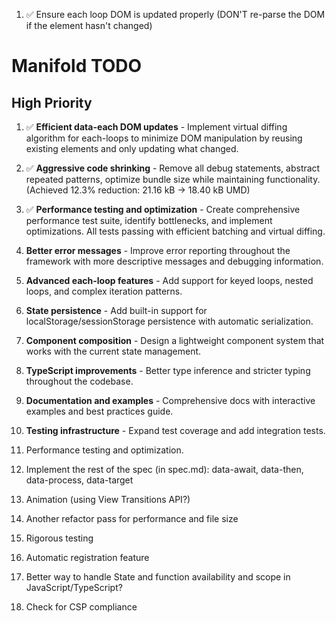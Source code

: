 1. ✅ Ensure each loop DOM is updated properly (DON'T re-parse the DOM if the element hasn't changed)

# Manifold TODO

## High Priority

1. ✅ **Efficient data-each DOM updates** - Implement virtual diffing algorithm for each-loops to minimize DOM manipulation by reusing existing elements and only updating what changed.

2. ✅ **Aggressive code shrinking** - Remove all debug statements, abstract repeated patterns, optimize bundle size while maintaining functionality. (Achieved 12.3% reduction: 21.16 kB → 18.40 kB UMD)

3. ✅ **Performance testing and optimization** - Create comprehensive performance test suite, identify bottlenecks, and implement optimizations. All tests passing with efficient batching and virtual diffing.

4. **Better error messages** - Improve error reporting throughout the framework with more descriptive messages and debugging information.

5. **Advanced each-loop features** - Add support for keyed loops, nested loops, and complex iteration patterns.

6. **State persistence** - Add built-in support for localStorage/sessionStorage persistence with automatic serialization.

7. **Component composition** - Design a lightweight component system that works with the current state management.

8. **TypeScript improvements** - Better type inference and stricter typing throughout the codebase.

9. **Documentation and examples** - Comprehensive docs with interactive examples and best practices guide.

10. **Testing infrastructure** - Expand test coverage and add integration tests.
11. Performance testing and optimization.
12. Implement the rest of the spec (in spec.md): data-await, data-then, data-process, data-target
13. Animation (using View Transitions API?)
14. Another refactor pass for performance and file size
15. Rigorous testing
16. Automatic registration feature
17. Better way to handle State and function availability and scope in JavaScript/TypeScript?
18. Check for CSP compliance
